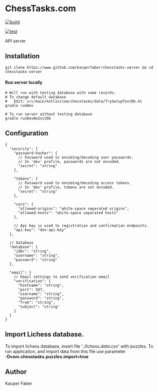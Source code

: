 # ChessTasks.com

[![build](https://github.com/kacperfaber/chesstasks-server/actions/workflows/build.yml/badge.svg)](https://github.com/kacperfaber/chesstasks-server/actions/workflows/build.yml)

[![test](https://github.com/kacperfaber/chesstasks-server/actions/workflows/test.yml/badge.svg)](https://github.com/kacperfaber/chesstasks-server/actions/workflows/test.yml)

API server

## Installation

```shell
git clone https://www.github.com/kacperfaber/chesstasks-server && cd chesstasks-server
```


#### Run server locally
```shell
# Will run with testing database with some records.
# To change default database
#   Edit: src/main/kotlin/com/chesstasks/data/TrySetupTestDb.kt
gradle runDev

# To run server without testing database
gradle runDevNoInitDb
```

## Configuration

```json5
{
  "security": {
    "password-hasher": {
      // Password used to encoding/decoding user passwords.
      // In 'dev' profile, passwords are not encoded.
      "secret": "string"
    },

    "tokens": {
      // Password used to encoding/decoding access tokens.
      // In 'dev' profile, tokens are not encoded.
      "secret": "string"
    },

    "cors": {
      "allowed-origins": "white-space separated origins",
      "allowed-hosts": "white-space separated hosts"
    },

    // Api key is used to registration and confirmation endpoints.
    "api-key": "dev-api-key"
  },

  // Database
  "database": {
    "jdbc": "string",
    "username": "string",
    "password": "string"
  },

  "email": {
    // Email settings to send verification email
    "verification": {
      "hostname": "string",
      "port": 587,
      "username": "string",
      "password": "string",
      "from": "string",
      "subject": "string"
    }
  }
}

```

## Import Lichess database.
To import lichess database, insert file '*./lichess.data.csv*' with puzzles.
To run application, and import data from this file use parameter 
<br>
**-Dcom.chesstasks.puzzles.import=true**

## Author
Kacper Faber
